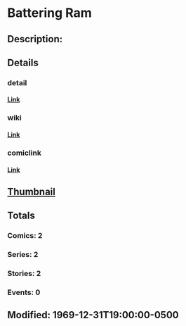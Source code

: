 # Battering Ram
## Description: 
## Details
### detail
#### [Link](http://marvel.com/characters/2685/battering_ram?utm_campaign=apiRef&utm_source=225578a89fc76f3d20fbffda5d17a88d)
### wiki
#### [Link](http://marvel.com/universe/Battering_Ram?utm_campaign=apiRef&utm_source=225578a89fc76f3d20fbffda5d17a88d)
### comiclink
#### [Link](http://marvel.com/comics/characters/1009173/battering_ram?utm_campaign=apiRef&utm_source=225578a89fc76f3d20fbffda5d17a88d)
## [Thumbnail](http://i.annihil.us/u/prod/marvel/i/mg/f/60/4c002e0305708.gif)
## Totals
### Comics: 2
### Series: 2
### Stories: 2
### Events: 0
## Modified: 1969-12-31T19:00:00-0500